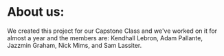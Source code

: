 
About us:
===========================
We created this project for our Capstone Class and we've worked on it for almost a year and the members are: Kendhall Lebron, Adam Pallante, Jazzmin Graham, Nick Mims, and Sam Lassiter. 
